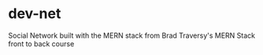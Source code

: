 # dev-net
Social Network built with the MERN stack from Brad Traversy's MERN Stack front to back course
